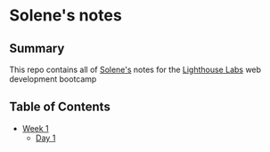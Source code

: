 # Solene's notes

## Summary 

This repo contains all of [Solene's](https://github.com/solenedel) notes for the [Lighthouse Labs](https://www.lighthouselabs.ca/en) web development bootcamp


## Table of Contents

* [Week 1](/Week_1)
  * [Day 1](/Week_1/Day_1)
  









